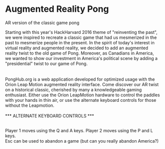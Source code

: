 # Augmented Reality Pong
<p>AR version of the classic game pong</p>

<body> Starting with this year's HackHarvard 2016 theme of "reinventing the past", we were inspired to recreate a classic game that had us mesmerized in the past to mesmerize people in the present. In the spirit of today's interest in virtual reality and augmented reality, we decided to add an augmented reality twist to the old game of Pong. Moreover, as Canadians in America, we wanted to show our investment in America's political scene by adding a "presidential" twist to our game of Pong. 
<br>
<br>
<br>
PongHub.org is a web application developed for optimized usage with the Orion Leap Motion augmented reality interface. Come discover our AR twist on a historical classic, cherished by many a knowledgeable gaming enthusiast. Either use the Orion LeapMotion hardware to control the paddles with your hands in thin air, or use the alternate keyboard controls for those without the Leapmotion.
<br>
<br>
*** ALTERNATE KEYBOARD CONTROLS *** 
<br> <br>

Player 1 moves using the Q and A keys.
Player 2 moves using the P and L keys.
<br>
Esc can be used to abandon a game (but can you really abandon America?)
</body>
